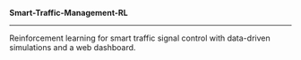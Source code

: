 **Smart-Traffic-Management-RL**
_______________________________________________________________________________________________________
Reinforcement learning for smart traffic signal control with data-driven simulations and a web dashboard.
